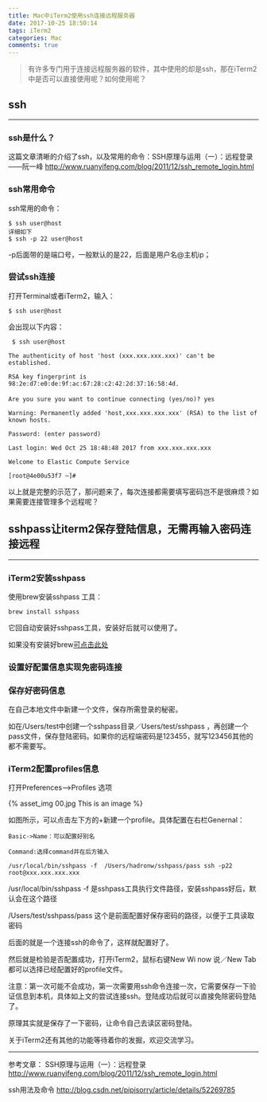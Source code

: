 ```yaml
---
title: Mac中iTerm2使用ssh连接远程服务器
date: 2017-10-25 18:50:14
tags: iTerm2
categories: Mac
comments: true
---
```


>有许多专门用于连接远程服务器的软件，其中使用的却是ssh，那在iTerm2中是否可以直接使用呢？如何使用呢？

## ssh
---

### ssh是什么？

这篇文章清晰的介绍了ssh，以及常用的命令：SSH原理与运用（一）：远程登录——阮一峰 http://www.ruanyifeng.com/blog/2011/12/ssh_remote_login.html

<!---more--->
### ssh常用命令

ssh常用的命令：
    
    $ ssh user@host
    详细如下
    $ ssh -p 22 user@host
    
-p后面带的是端口号，一般默认的是22，后面是用户名@主机ip；


### 尝试ssh连接

打开Terminal或者iTerm2，输入：

    $ ssh user@host

会出现以下内容：

```
 $ ssh user@host

The authenticity of host 'host (xxx.xxx.xxx.xxx)' can't be established.

RSA key fingerprint is 98:2e:d7:e0:de:9f:ac:67:28:c2:42:2d:37:16:58:4d.
　　
Are you sure you want to continue connecting (yes/no)? yes

Warning: Permanently added 'host,xxx.xxx.xxx.xxx' (RSA) to the list of known hosts.

Password: (enter password)

Last login: Wed Oct 25 18:48:48 2017 from xxx.xxx.xxx.xxx

Welcome to Elastic Compute Service

[root@4e00u53f7 ~]#

```

以上就是完整的示范了，那问题来了，每次连接都需要填写密码岂不是很麻烦？如果需要连接管理多个远程呢？


## sshpass让iterm2保存登陆信息，无需再输入密码连接远程
---

### iTerm2安装sshpass

使用brew安装sshpass 工具：

    brew install sshpass

它回自动安装好sshpass工具，安装好后就可以使用了。

如果没有安装好brew[可点击此处](https://hadronw.github.io/2017/06-14/Mac%E7%9A%84%E4%B8%80%E4%BA%9B%E9%85%8D%E7%BD%AE%E4%B9%8Biterm2%E7%AF%87/)


### 设置好配置信息实现免密码连接

### 保存好密码信息

在自己本地文件中新建一个文件，保存所需登录的秘密。

如在/Users/test中创建一个sshpass目录／Users/test/sshpass ，再创建一个pass文件，保存登陆密码。如果你的远程端密码是123455，就写123456其他的都不需要写。


### iTerm2配置profiles信息

打开Preferences——>Profiles 选项

{% asset_img 00.jpg This is an image %}

如图所示，可以点击左下方的+新建一个profile。具体配置在右栏Genernal：
    
    Basic->Name：可以配置好别名
    
    Command:选择command并在后方输入
    
    /usr/local/bin/sshpass -f  /Users/hadronw/sshpass/pass ssh -p22 root@xxx.xxx.xxx.xxx

/usr/local/bin/sshpass -f 是sshpass工具执行文件路径，安装sshpass好后，默认会在这个路径

/Users/test/sshpass/pass 这个是前面配置好保存密码的路径，以便于工具读取密码

后面的就是一个连接ssh的命令了，这样就配置好了。

然后就是检验是否配置成功，打开iTerm2，鼠标右键New Wi now 说／New Tab都可以选择已经配置好的profile文件。

注意：第一次可能不会成功，第一次需要用ssh命令连接一次，它需要保存一下验证信息到本机，具体如上文的尝试连接ssh。登陆成功后就可以直接免除密码登陆了。

原理其实就是保存了一下密码，让命令自己去读区密码登陆。

关于iTerm2还有其他的功能等待着你的发掘，欢迎交流学习。

---

参考文章：
SSH原理与运用（一）：远程登录 http://www.ruanyifeng.com/blog/2011/12/ssh_remote_login.html

ssh用法及命令 http://blog.csdn.net/pipisorry/article/details/52269785


